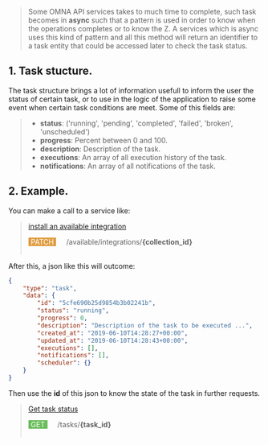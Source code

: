 
> Some OMNA API services takes to much time to complete, such task becomes in <b>async</b> such that a pattern is used in order to know when the operations completes or to know the Z. A services which is async uses this kind of pattern and all this method will return an identifier to a task entity that could be accessed later to check the task status. 

## 1. Task stucture.
The task structure brings a lot of information usefull to inform the user the status of certain task, or to use in the logic of the application to raise some event when certain task conditions are meet. Some of this fields are:
> - <b>status</b>: ('running', 'pending', 'completed', 'failed', 'broken', 'unscheduled')
> - <b>progress</b>: Percent between 0 and 100.
> - <b>description</b>: Description of the task.
> - <b>executions</b>: An array of all execution history of the task.
> - <b>notifications</b>: An array of all notifications of the task.

## 2. Example.
You can make a call to a service like:
>[install an available integration](/eCapi/api-spec/#operation/install_available_integration_async_)<div style="background-color:#E09D43; color:white; border:0px solid brown;border-radius:0px; float:left; padding-right: 5px; padding-left: 5px; margin-right:20px;"> PATCH </div> /available/integrations/<b>{collection_id}</b></br> </br> 

After this, a json like this will outcome:
```json
{
	"type": "task",
	"data": {
		"id": "5cfe690b25d9854b3b02241b",
		"status": "running",
		"progress": 0,
		"description": "Description of the task to be executed ...",
		"created_at": "2019-06-10T14:28:27+00:00",
		"updated_at": "2019-06-10T14:28:43+00:00",
		"executions": [],
		"notifications": [],
		"scheduler": {}
	}
}
```
Then use the <b>id</b> of this json to know the state of the task in further requests.

 >[Get task status](/eCapi/api-spec/#operation/get_task)<div style="background-color:#6BBD5B; color:white; border:0px solid brown;border-radius:0px; float:left; padding-right: 5px; padding-left: 5px; margin-right:20px;"> GET </div> /tasks/<b>{task_id}</b> </br> </br> 
